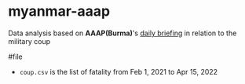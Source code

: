 # myanmar-aaap
Data analysis based on **AAAP(Burma)**'s [daily briefing](https://aappb.org/?cat=109) in relation to the military coup

#file
- ``coup.csv`` is the list of fatality from Feb 1, 2021 to Apr 15, 2022
